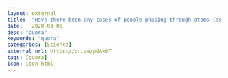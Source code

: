 ```yaml
---
layout: external
title:  "Have there been any cases of people phasing through atoms (as in, enough atoms at once happening to align perfectly where they can pass by each other) , such as someone falling through the floor? What’s the chance of this happening?"
date:   2020-03-06
desc: "quora"
keywords: "quora"
categories: [Science]
external_url: https://qr.ae/pGAk9T
tags: [quora]
icon: icon-html
---
```

